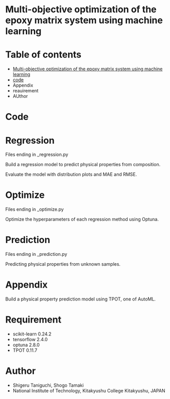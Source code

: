 # Multi-objective optimization of the epoxy matrix system using machine learning

# Table of contents
* [Multi-objective optimization of the epoxy matrix system using machine learning](https://github.com/ad2122st/Multi-objective-optimization-of-the-epoxy-matrix-system-using-machine-learning/blob/main/README.md#multi-objective-optimization-of-the-epoxy-matrix-system-using-machine-learning)
* [code]()
* Appendix
* reauirement
* AUthor

# Code

# Regression
Files ending in _regression.py

Build a regression model to predict physical properties from composition.

Evaluate the model with distribution plots and MAE and RMSE.

# Optimize
Files ending in _optimize.py

Optimize the hyperparameters of each regression method using Optuna.

# Prediction
Files ending in _prediction.py

Predicting physical properties from unknown samples.

# Appendix
Build a physical property prediction model using TPOT, one of AutoML.

# Requirement
* scikit-learn 0.24.2
* tensorflow 2.4.0
* optuna 2.8.0
* TPOT 0.11.7

# Author
* Shigeru Taniguchi, Shogo Tamaki
* National Institute of Technology, Kitakyushu College Kitakyushu, JAPAN
